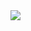 <img align="center" src="http://i.piccy.info/i9/eac687c16e079fc2e290ec9add953d83/1591537021/34362/1382405/Fiber.png">

